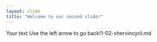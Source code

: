 ```yaml
---
layout: slide
title: "Welcome to our second slide!"
---
```

Your text
Use the left arrow to go back!1-02-shervincyril.md
